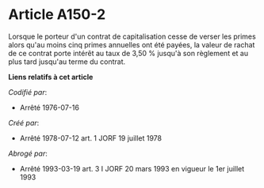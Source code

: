 # Article A150-2

Lorsque le porteur d'un contrat de capitalisation cesse de verser les primes alors qu'au moins cinq primes annuelles ont été
payées, la valeur de rachat de ce contrat porte intérêt au taux de 3,50 % jusqu'à son règlement et au plus tard jusqu'au
terme du contrat.

**Liens relatifs à cet article**

_Codifié par_:

  - Arrêté 1976-07-16

_Créé par_:

  - Arrêté 1978-07-12 art. 1 JORF 19 juillet 1978

_Abrogé par_:

  - Arrêté 1993-03-19 art. 3 I JORF 20 mars 1993 en vigueur le 1er juillet 1993
